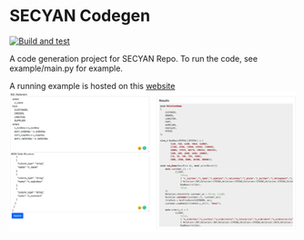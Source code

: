 # SECYAN Codegen

[![Build and test](https://github.com/sirily11/SECYAN-GEN/actions/workflows/test.yml/badge.svg)](https://github.com/sirily11/SECYAN-GEN/actions/workflows/test.yml)

A code generation project for SECYAN Repo. To run the code, see example/main.py for example.

A running example is hosted on this [website](https://cwvf54ckb6.execute-api.ap-east-1.amazonaws.com/dev)
![example](images/image1.png)